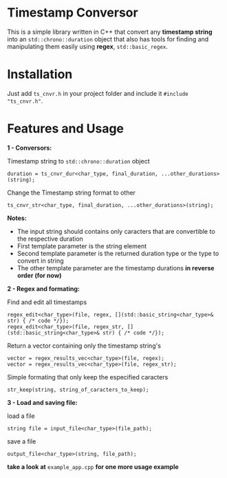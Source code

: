 # Timestamp Conversor

This is a simple library written in C++ that convert any **timestamp string** into an ```std::chrono::duration``` object that also has tools for finding and manipulating them easily using **regex**, ```std::basic_regex```.

# Installation
Just add ```ts_cnvr.h``` in your project folder and include it ```#include "ts_cnvr.h"```.

# Features and Usage

**1 - Conversors:**

Timestamp string to ```std::chrono::duration``` object
```
duration = ts_cnvr_dur<char_type, final_duration, ...other_durations>(string);
```
Change the Timestamp string format to other
```
ts_cnvr_str<char_type, final_duration, ...other_durations>(string);
```

**Notes:**
- The input string should contains only caracters that are convertible to the respective duration
- First template parameter is the string element
- Second template parameter is the returned duration type or the type to convert in string
- The other template parameter are the timestamp durations **in reverse order (for now)** 

**2 - Regex and formating:**

Find and edit all timestamps
```
regex_edit<char_type>(file, regex, [](std::basic_string<char_type>& str) { /* code */});
regex_edit<char_type>(file, regex_str, [](std::basic_string<char_type>& str) { /* code */});
```
Return a vector containing only the timestamp string's
```
vector = regex_results_vec<char_type>(file, regex);
vector = regex_results_vec<char_type>(file, regex_str);
```
Simple formating that only keep the especified caracters
```
str_keep(string, string_of_caracters_to_keep);
```

**3 - Load and saving file:**

load a file
```
string file = input_file<char_type>(file_path);
```
save a file
```
output_file<char_type>(string, file_path);
```

**take a look at**  ```example_app.cpp``` **for one more usage example**


